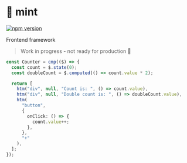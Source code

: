 # 🍃 mint

[![npm version](https://badge.fury.io/js/mint.ts.svg)](https://www.npmjs.com/package/mint.ts)

Frontend framework

> Work in progress - not ready for production 🚧

```ts
const Counter = cmp(($) => {
  const count = $.state(0);
  const doubleCount = $.computed(() => count.value * 2);

  return [
    htm("div", null, "Count is: ", () => count.value),
    htm("div", null, "Double count is: ", () => doubleCount.value),
    htm(
      "button",
      {
        onClick: () => {
          count.value++;
        },
      },
      "+"
    ),
  ];
});
```
